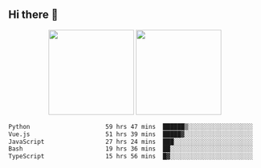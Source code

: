 ## Hi there 👋
<div align="center">
<span>  </span>
<img height="170px" src="https://github-readme-stats.vercel.app/api?username=bigQY&show_icons=true&count_private==true&v=3" /><span>        </span><img height="170px" src="https://github-readme-stats.vercel.app/api/top-langs/?username=bigQY&layout=compact&langs_count=8&hide=html&v=3" />
<span>  </span>
</div>
<div align="center">

<!--START_SECTION:waka-->

```txt
Python                     59 hrs 47 mins  ██████▒░░░░░░░░░░░░░░░░░░   25.59 %
Vue.js                     51 hrs 39 mins  █████▓░░░░░░░░░░░░░░░░░░░   22.11 %
JavaScript                 27 hrs 24 mins  ███░░░░░░░░░░░░░░░░░░░░░░   11.73 %
Bash                       19 hrs 36 mins  ██░░░░░░░░░░░░░░░░░░░░░░░   08.39 %
TypeScript                 15 hrs 56 mins  █▓░░░░░░░░░░░░░░░░░░░░░░░   06.82 %
```

<!--END_SECTION:waka-->
</div>
